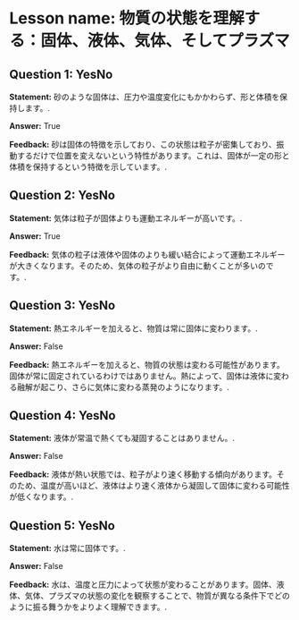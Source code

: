 # Lesson name: 物質の状態を理解する：固体、液体、気体、そしてプラズマ

## Question 1: YesNo

**Statement:** 砂のような固体は、圧力や温度変化にもかかわらず、形と体積を保持します。.

**Answer:** True

**Feedback:**
砂は固体の特徴を示しており、この状態は粒子が密集しており、振動するだけで位置を変えないという特性があります。これは、固体が一定の形と体積を保持するという特徴を示しています。.


## Question 2: YesNo

**Statement:** 気体は粒子が固体よりも運動エネルギーが高いです。.

**Answer:** True

**Feedback:**
気体の粒子は液体や固体のよりも緩い結合によって運動エネルギーが大きくなります。そのため、気体の粒子がより自由に動くことが多いのです。.


## Question 3: YesNo

**Statement:** 熱エネルギーを加えると、物質は常に固体に変わります。.

**Answer:** False

**Feedback:**
熱エネルギーを加えると、物質の状態は変わる可能性があります。固体が常に固定されているわけではありません。熱によって、固体は液体に変わる融解が起こり、さらに気体に変わる蒸発のようになります。.


## Question 4: YesNo

**Statement:** 液体が常温で熱くても凝固することはありません。.

**Answer:** False

**Feedback:**
液体が熱い状態では、粒子がより速く移動する傾向があります。そのため、温度が高いほど、液体はより速く液体から凝固して固体に変わる可能性が低くなります。.


## Question 5: YesNo

**Statement:** 水は常に固体です。.

**Answer:** False

**Feedback:**
水は、温度と圧力によって状態が変わることがあります。固体、液体、気体、プラズマの状態の変化を観察することで、物質が異なる条件下でどのように振る舞うかをよりよく理解できます。.

